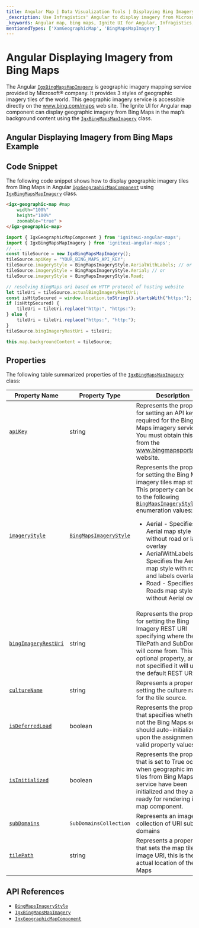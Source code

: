 ```yaml
---
title: Angular Map | Data Visualization Tools | Displaying Bing Imagery | Infragistics
_description: Use Infragistics' Angular to display imagery from Microsoft Bing Maps. View Ignite UI for Angular map tutorials!
_keywords: Angular map, bing maps, Ignite UI for Angular, Infragistics, imagery tile source, map background
mentionedTypes: ['XamGeographicMap', 'BingMapsMapImagery']
---
```


# Angular Displaying Imagery from Bing Maps

The Angular [`IgxBingMapsMapImagery`]({environment:dvApiBaseUrl}/products/ignite-ui-angular/api/docs/typescript/latest/classes/igniteui_angular_maps.igxbingmapsmapimagery.html) is geographic imagery mapping service provided by Microsoft® company. It provides 3 styles of geographic imagery tiles of the world. This geographic imagery service is accessible directly on the <a href="http://www.bing.com/maps" target="_blank">www.bing.com/maps</a> web site. The Ignite UI for Angular map component can display geographic imagery from Bing Maps in the map’s background content using the [`IgxBingMapsMapImagery`]({environment:dvApiBaseUrl}/products/ignite-ui-angular/api/docs/typescript/latest/classes/igniteui_angular_maps.igxbingmapsmapimagery.html) class.

## Angular Displaying Imagery from Bing Maps Example

<code-view style="height: 500px" alt="Angular Displaying Imagery from Bing Maps Example"
           data-demos-base-url="{environment:dvDemosBaseUrl}"
                    iframe-src="{environment:dvDemosBaseUrl}/maps/geo-map/display-bing-imagery"
                                                 github-src="maps/geo-map/display-bing-imagery">
</code-view>


<div class="divider--half"></div>

## Code Snippet

The following code snippet shows how to display geographic imagery tiles from Bing Maps in Angular [`IgxGeographicMapComponent`]({environment:dvApiBaseUrl}/products/ignite-ui-angular/api/docs/typescript/latest/classes/igniteui_angular_maps.igxgeographicmapcomponent.html) using [`IgxBingMapsMapImagery`]({environment:dvApiBaseUrl}/products/ignite-ui-angular/api/docs/typescript/latest/classes/igniteui_angular_maps.igxbingmapsmapimagery.html) class.

```html
<igx-geographic-map #map
    width="100%"
    height="100%"
    zoomable="true" >
</igx-geographic-map>
```

```ts
import { IgxGeographicMapComponent } from 'igniteui-angular-maps';
import { IgxBingMapsMapImagery } from 'igniteui-angular-maps';
// ...
const tileSource = new IgxBingMapsMapImagery();
tileSource.apiKey = "YOUR_BING_MAPS_API_KEY";
tileSource.imageryStyle = BingMapsImageryStyle.AerialWithLabels; // or
tileSource.imageryStyle = BingMapsImageryStyle.Aerial; // or
tileSource.imageryStyle = BingMapsImageryStyle.Road;

// resolving BingMaps uri based on HTTP protocol of hosting website
let tileUri = tileSource.actualBingImageryRestUri;
const isHttpSecured = window.location.toString().startsWith("https:");
if (isHttpSecured) {
    tileUri = tileUri.replace("http:", "https:");
} else {
    tileUri = tileUri.replace("https:", "http:");
}
tileSource.bingImageryRestUri = tileUri;

this.map.backgroundContent = tileSource;
```

## Properties

The following table summarized properties of the [`IgxBingMapsMapImagery`]({environment:dvApiBaseUrl}/products/ignite-ui-angular/api/docs/typescript/latest/classes/igniteui_angular_maps.igxbingmapsmapimagery.html) class:

| Property Name  | Property Type   | Description   |
|----------------|-----------------|---------------|
|[`apiKey`]({environment:dvApiBaseUrl}/products/ignite-ui-angular/api/docs/typescript/latest/classes/igniteui_angular_maps.igxbingmapsmapimagery.html#apiKey)|string|Represents the property for setting an API key required for the Bing Maps imagery service. You must obtain this key from the <a href="http://www.bingmapsportal.coms" target="_blank">www.bingmapsportal.com</a> website.|
|[`imageryStyle`]({environment:dvApiBaseUrl}/products/ignite-ui-angular/api/docs/typescript/latest/classes/igniteui_angular_maps.igxbingmapsmapimagery.html#imageryStyle)|[`BingMapsImageryStyle`]({environment:dvApiBaseUrl}/products/ignite-ui-angular/api/docs/typescript/latest/enums/NaNbingmapsimagerystyle.html)|Represents the property for setting the Bing Maps imagery tiles map style. This property can be set to the following [`BingMapsImageryStyle`]({environment:dvApiBaseUrl}/products/ignite-ui-angular/api/docs/typescript/latest/enums/NaNbingmapsimagerystyle.html) enumeration values: <ul><li> Aerial - Specifies the Aerial map style without road or labels overlay</li> <li> AerialWithLabels - Specifies the Aerial map style with road and labels overlay</li><li> Road - Specifies the Roads map style without Aerial overlay</li></ul>|
|[`bingImageryRestUri`]({environment:dvApiBaseUrl}/products/ignite-ui-angular/api/docs/typescript/latest/classes/igniteui_angular_maps.igxbingmapsmapimagery.html#bingImageryRestUri)|string|Represents the property for setting the Bing Imagery REST URI specifying where the TilePath and SubDomains will come from. This is an optional property, and if not specified it will use the default REST URI.|
|[`cultureName`]({environment:dvApiBaseUrl}/products/ignite-ui-angular/api/docs/typescript/latest/classes/igniteui_angular_maps.igxbingmapsmapimagery.html#cultureName)|string|Represents a property for setting the culture name for the tile source.|
|[`isDeferredLoad`]({environment:dvApiBaseUrl}/products/ignite-ui-angular/api/docs/typescript/latest/classes/igniteui_angular_maps.igxbingmapsmapimagery.html#isDeferredLoad)|boolean|Represents the property that specifies whether or not the Bing Maps service should auto-initialized upon the assignment of valid property values.|
|[`isInitialized`]({environment:dvApiBaseUrl}/products/ignite-ui-angular/api/docs/typescript/latest/classes/igniteui_angular_maps.igxbingmapsmapimagery.html#isInitialized)|boolean|Represents the property that is set to True occurs when geographic imagery tiles from Bing Maps service have been initialized and they are ready for rendering in the map component.|
|[`subDomains`]({environment:dvApiBaseUrl}/products/ignite-ui-angular/api/docs/typescript/latest/classes/igniteui_angular_maps.igxbingmapsmapimagery.html#subDomains)|`SubDomainsCollection`|Represents an image collection of URI sub domains|
|[`tilePath`]({environment:dvApiBaseUrl}/products/ignite-ui-angular/api/docs/typescript/latest/classes/igniteui_angular_maps.igxbingmapsmapimagery.html#tilePath)|string|Represents a property that sets the map tile image URI, this is the actual location of the Bing Maps|

## API References

*   [`BingMapsImageryStyle`]({environment:dvApiBaseUrl}/products/ignite-ui-angular/api/docs/typescript/latest/enums/NaNbingmapsimagerystyle.html)
*   [`IgxBingMapsMapImagery`]({environment:dvApiBaseUrl}/products/ignite-ui-angular/api/docs/typescript/latest/classes/igniteui_angular_maps.igxbingmapsmapimagery.html)
*   [`IgxGeographicMapComponent`]({environment:dvApiBaseUrl}/products/ignite-ui-angular/api/docs/typescript/latest/classes/igniteui_angular_maps.igxgeographicmapcomponent.html)
